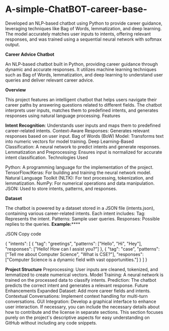 # A-simple-ChatBOT-career-base-
Developed an NLP-based chatbot using Python to provide career guidance, leveraging techniques like Bag of Words, lemmatization, and deep learning. The model accurately matches user inputs to intents, offering relevant responses, and was trained using a sequential neural network with softmax output.

**Career Advice Chatbot**

An NLP-based chatbot built in Python, providing career guidance through dynamic and accurate responses. It utilizes machine learning techniques such as Bag of Words, lemmatization, and deep learning to understand user queries and deliver relevant career advice.

**Overview**

This project features an intelligent chatbot that helps users navigate their career paths by answering questions related to different fields. The chatbot interprets user inputs, matches them to predefined intents, and generates responses using natural language processing.
Features

**Intent Recognition**: Understands user inputs and maps them to predefined career-related intents.
Context-Aware Responses: Generates relevant responses based on user input.
Bag of Words (BoW) Model: Transforms text into numeric vectors for model training.
Deep Learning-Based Classification: A neural network to predict intents and generate responses.
Lemmatization and Preprocessing: Ensures input is normalized for accurate intent classification.
Technologies Used

Python: A programming language for the implementation of the project.
TensorFlow/Keras: For building and training the neural network model.
Natural Language Toolkit (NLTK): For text processing, tokenization, and lemmatization.
NumPy: For numerical operations and data manipulation.
JSON: Used to store intents, patterns, and responses.

**Dataset**

The chatbot is powered by a dataset stored in a JSON file (intents.json), containing various career-related intents. Each intent includes:
Tag: Represents the intent.
Patterns: Sample user queries.
Responses: Possible replies to the queries.
**Example:******

JSON
Copy code


{
  "intents": [
    {
      "tag": "greetings",
      "patterns": ["Hello", "Hi", "Hey"],
      "responses": ["Hello! How can I assist you?"]
    },
    {
      "tag": "case",
      "patterns": ["Tell me about Computer Science", "What is CSE?"],
      "responses": ["Computer Science is a dynamic field with vast opportunities."]
    }
  ]
}


**Project Structure**
Preprocessing: User inputs are cleaned, tokenized, and lemmatized to create numerical vectors.
Model Training: A neural network is trained on the processed data to classify intents.
Prediction: The chatbot predicts the correct intent and generates a relevant response.
Future Enhancements
Expanded Dataset: Add more career fields and intents.
Contextual Conversations: Implement context handling for multi-turn conversations.
GUI Integration: Develop a graphical interface to enhance user interaction.
If necessary, you can include the necessary details about how to contribute and the license in separate sections. This section focuses purely on the project's descriptive aspects for easy understanding on GitHub without including any code snippets.

